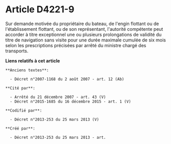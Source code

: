 # Article D4221-9

Sur demande motivée du propriétaire du bateau, de l'engin flottant ou de l'établissement flottant, ou de son représentant,
l'autorité compétente peut accorder à titre exceptionnel une ou plusieurs prolongations de validité du titre de navigation
sans visite pour une durée maximale cumulée de six mois selon les prescriptions précisées par arrêté du ministre chargé des
transports.

**Liens relatifs à cet article**

	**Anciens textes**:

	  - Décret n°2007-1168 du 2 août 2007 - art. 12 (Ab)

	**Cité par**:

	  - Arrêté du 21 décembre 2007 - art. 43 (V)
	  - Décret n°2015-1685 du 16 décembre 2015 - art. 1 (V)

	**Codifié par**:

	  - Décret n°2013-253 du 25 mars 2013 (V)

	**Créé par**:

	  - Décret n°2013-253 du 25 mars 2013 - art.
